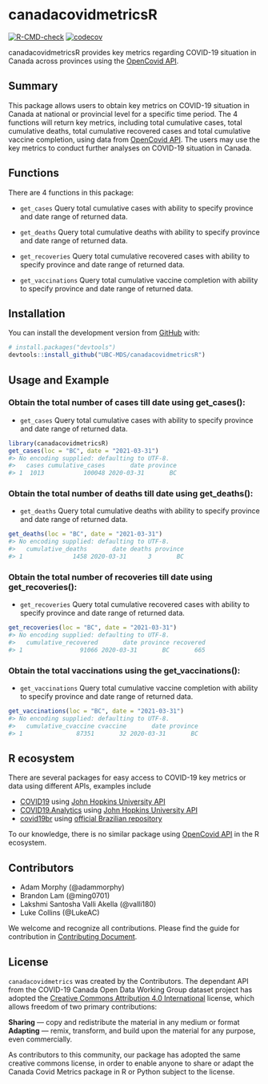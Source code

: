 
<!-- README.md is generated from README.Rmd. Please edit that file -->

# canadacovidmetricsR

<!-- badges: start -->

[![R-CMD-check](https://github.com/UBC-MDS/canadacovidmetricsR/workflows/R-CMD-check/badge.svg)](https://github.com/UBC-MDS/canadacovidmetricsR/actions)
[![codecov](https://codecov.io/gh/UBC-MDS/canadacovidmetricsR/branch/main/graph/badge.svg?token=QITVZBTZBU)](https://codecov.io/gh/UBC-MDS/canadacovidmetricsR)
<!-- badges: end -->

canadacovidmetricsR provides key metrics regarding COVID-19 situation in
Canada across provinces using the [OpenCovid
API](https://opencovid.ca/api/).

## Summary

This package allows users to obtain key metrics on COVID-19 situation in
Canada at national or provincial level for a specific time period. The 4
functions will return key metrics, including total cumulative cases,
total cumulative deaths, total cumulative recovered cases and total
cumulative vaccine completion, using data from [OpenCovid
API](https://opencovid.ca/api/). The users may use the key metrics to
conduct further analyses on COVID-19 situation in Canada.

## Functions

There are 4 functions in this package:

-   `get_cases` Query total cumulative cases with ability to specify
    province and date range of returned data.

-   `get_deaths` Query total cumulative deaths with ability to specify
    province and date range of returned data.

-   `get_recoveries` Query total cumulative recovered cases with ability
    to specify province and date range of returned data.

-   `get_vaccinations` Query total cumulative vaccine completion with
    ability to specify province and date range of returned data.

## Installation

You can install the development version from
[GitHub](https://github.com/) with:

``` r
# install.packages("devtools")
devtools::install_github("UBC-MDS/canadacovidmetricsR")
```

## Usage and Example

### Obtain the total number of cases till date using get_cases():

-   `get_cases` Query total cumulative cases with ability to specify
    province and date range of returned data.

``` r
library(canadacovidmetricsR)
get_cases(loc = "BC", date = "2021-03-31")
#> No encoding supplied: defaulting to UTF-8.
#>   cases cumulative_cases       date province
#> 1  1013           100048 2020-03-31       BC
```

### Obtain the total number of deaths till date using get_deaths():

-   `get_deaths` Query total cumulative deaths with ability to specify
    province and date range of returned data.

``` r
get_deaths(loc = "BC", date = "2021-03-31")
#> No encoding supplied: defaulting to UTF-8.
#>   cumulative_deaths       date deaths province
#> 1              1458 2020-03-31      3       BC
```

### Obtain the total number of recoveries till date using get_recoveries():

-   `get_recoveries` Query total cumulative recovered cases with ability
    to specify province and date range of returned data.

``` r
get_recoveries(loc = "BC", date = "2021-03-31")
#> No encoding supplied: defaulting to UTF-8.
#>   cumulative_recovered       date province recovered
#> 1                91066 2020-03-31       BC       665
```

### Obtain the total vaccinations using the get_vaccinations():

-   `get_vaccinations` Query total cumulative vaccine completion with
    ability to specify province and date range of returned data.

``` r
get_vaccinations(loc = "BC", date = "2021-03-31")
#> No encoding supplied: defaulting to UTF-8.
#>   cumulative_cvaccine cvaccine       date province
#> 1               87351       32 2020-03-31       BC
```

## R ecosystem

There are several packages for easy access to COVID-19 key metrics or
data using different APIs, examples include

-   [COVID19](https://cran.r-project.org/web/packages/COVID19/index.html)
    using [John Hopkins University
    API](https://coronavirus.jhu.edu/about/)
-   [COVID19.Analytics](https://cran.r-project.org/web/packages/covid19.analytics/)
    using [John Hopkins University
    API](https://coronavirus.jhu.edu/about/)
-   [covid19br](https://cran.r-project.org/web/packages/covid19br/index.html)
    using [official Brazilian repository](https://covid.saude.gov.br/)

To our knowledge, there is no similar package using [OpenCovid
API](https://opencovid.ca/api/) in the R ecosystem.

## Contributors

-   Adam Morphy (@adammorphy)
-   Brandon Lam (@ming0701)
-   Lakshmi Santosha Valli Akella (@valli180)
-   Luke Collins (@LukeAC)

We welcome and recognize all contributions. Please find the guide for
contribution in [Contributing
Document](https://github.com/UBC-MDS/canadacovidmetricsR/blob/main/.github/CONTRIBUTING.md).

## License

`canadacovidmetrics` was created by the Contributors. The dependant API
from the COVID-19 Canada Open Data Working Group dataset project has
adopted the [Creative Commons Attribution 4.0
International](https://creativecommons.org/licenses/by/4.0/) license,
which allows freedom of two primary contributions:

**Sharing** — copy and redistribute the material in any medium or format
**Adapting** — remix, transform, and build upon the material for any
purpose, even commercially.

As contributors to this community, our package has adopted the same
creative commons license, in order to enable anyone to share or adapt
the Canada Covid Metrics package in R or Python subject to the license.
